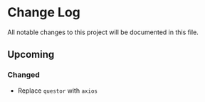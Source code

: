 # Change Log
All notable changes to this project will be documented in this file.

## Upcoming
### Changed
- Replace `questor` with `axios`
